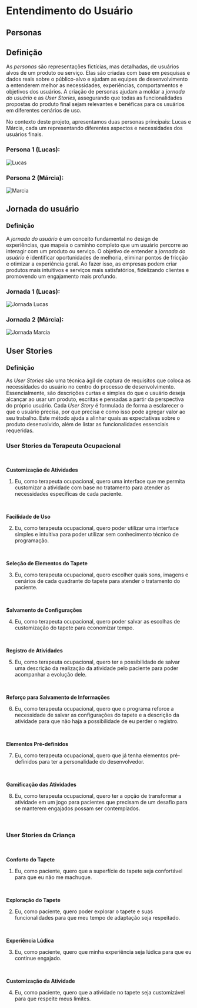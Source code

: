 # Entendimento do Usuário

## Personas

## Definição

As *personas* são representações fictícias, mas detalhadas, de usuários alvos de um produto ou serviço. Elas são criadas com base em pesquisas e dados reais sobre o público-alvo e ajudam as equipes de desenvolvimento a entenderem melhor as necessidades, experiências, comportamentos e objetivos dos usuários. A criação de personas ajudam a moldar a *jornada do usuário* e as *User Stories*, assegurando que todas as funcionalidades propostas do produto final sejam relevantes e benéficas para os usuários em diferentes cenários de uso.

No contexto deste projeto, apresentamos duas personas principais: Lucas e Márcia, cada um representando diferentes aspectos e necessidades dos usuários finais. 

### Persona 1 (Lucas): 

![Lucas](img/persona1.jpg)

### Persona 2 (Márcia):

![Marcia](img/persona2.jpg)

## Jornada do usuário

### Definição

A *jornada do usuário* é um conceito fundamental no design de experiências, que mapeia o caminho completo que um usuário percorre ao interagir com um produto ou serviço. O objetivo de entender a *jornada do usuário* é identificar oportunidades de melhoria, eliminar pontos de fricção e otimizar a experiência geral. Ao fazer isso, as empresas podem criar produtos mais intuitivos e serviços mais satisfatórios, fidelizando clientes e promovendo um engajamento mais profundo.

### Jornada 1 (Lucas):

![Jornada Lucas](img/jornada_lucas.jpg)

### Jornada 2 (Márcia):

![Jornada Marcia](img/jornada_marcia.jpg)


## User Stories

### Definição

As *User Stories* são uma técnica ágil de captura de requisitos que coloca as necessidades do usuário no centro do processo de desenvolvimento. Essencialmente, são descrições curtas e simples do que o usuário deseja alcançar ao usar um produto, escritas e pensadas a partir da perspectiva do próprio usuário. Cada *User Story* é formulada de forma a esclarecer o que o usuário precisa, por que precisa e como isso pode agregar valor ao seu trabalho. Este método ajuda a alinhar quais as expectativas sobre o produto desenvolvido, além de listar as funcionalidades essenciais requeridas.

### User Stories da Terapeuta Ocupacional
<br>

**Customização de Atividades**
<br>

1. Eu, como terapeuta ocupacional, quero uma interface que me permita customizar a atividade com base no tratamento para atender as necessidades específicas de cada paciente.
<br>

**Facilidade de Uso**<br>

2. Eu, como terapeuta ocupacional, quero poder utilizar uma interface simples e intuitiva para poder utilizar sem conhecimento técnico de programação.
<br>

**Seleção de Elementos do Tapete**<br>

3. Eu, como terapeuta ocupacional, quero escolher quais sons, imagens e cenários de cada quadrante do tapete para atender o tratamento do paciente.
<br>

**Salvamento de Configurações**<br>

4. Eu, como terapeuta ocupacional, quero poder salvar as escolhas de customização do tapete para economizar tempo.
<br>

**Registro de Atividades**<br>

5. Eu, como terapeuta ocupacional, quero ter a possibilidade de salvar uma descrição da realização da atividade pelo paciente para poder acompanhar a evolução dele.
<br>

**Reforço para Salvamento de Informações**<br>

6. Eu, como terapeuta ocupacional, quero que o programa reforce a necessidade de salvar as configurações do tapete e a descrição da atividade para que não haja a possibilidade de eu perder o registro.
<br>

**Elementos Pré-definidos**<br>

7. Eu, como terapeuta ocupacional, quero que já tenha elementos pré-definidos para ter a personalidade do desenvolvedor.
<br>

**Gamificação das Atividades**<br>

8. Eu, como terapeuta ocupacional, quero ter a opção de transformar a atividade em um jogo para pacientes que precisam de um desafio para se manterem engajados possam ser contemplados.
<br>

### User Stories da Criança
<br>

**Conforto do Tapete**<br>

1. Eu, como paciente, quero que a superfície do tapete seja confortável para que eu não me machuque.
<br>

**Exploração do Tapete**<br>

2. Eu, como paciente, quero poder explorar o tapete e suas funcionalidades para que meu tempo de adaptação seja respeitado.
<br>

**Experiência Lúdica**<br>

3. Eu, como paciente, quero que minha experiência seja lúdica para que eu continue engajado.
<br>

**Customização da Atividade**<br>

4. Eu, como paciente, quero que a atividade no tapete seja customizável para que respeite meus limites.
<br>